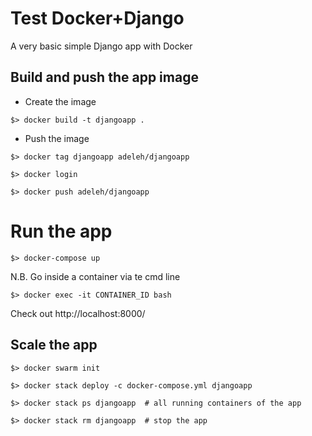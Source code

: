 # Test Docker+Django

A very basic simple Django app with Docker


## Build and push the app image

- Create the image

```
$> docker build -t djangoapp .
```

- Push the image

```
$> docker tag djangoapp adeleh/djangoapp

$> docker login 

$> docker push adeleh/djangoapp
```


# Run the app

```
$> docker-compose up
```

N.B. Go inside a container via te cmd line

```
$> docker exec -it CONTAINER_ID bash
```

Check out http://localhost:8000/


## Scale the app

```
$> docker swarm init

$> docker stack deploy -c docker-compose.yml djangoapp

$> docker stack ps djangoapp  # all running containers of the app

$> docker stack rm djangoapp  # stop the app 
```
